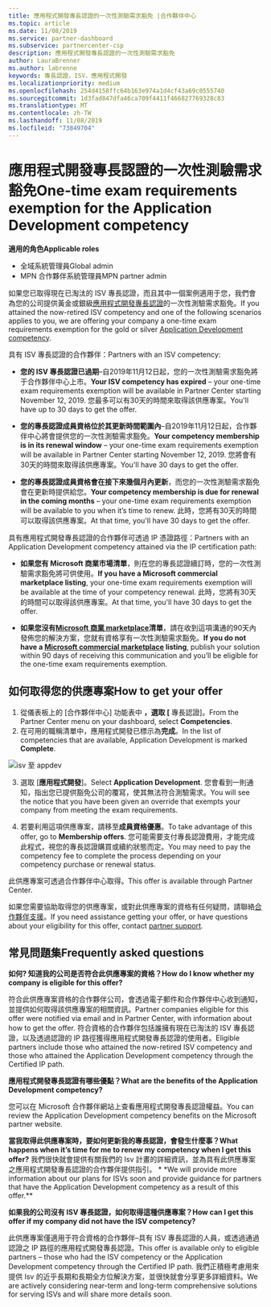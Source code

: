 ```yaml
---
title: 應用程式開發專長認證的一次性測驗需求豁免 |合作夥伴中心
ms.topic: article
ms.date: 11/08/2019
ms.service: partner-dashboard
ms.subservice: partnercenter-csp
description: 應用程式開發專長認證的一次性測驗需求豁免
author: LauraBrenner
ms.author: labrenne
keywords: 專長認證，ISV，應用程式開發
ms.localizationpriority: medium
ms.openlocfilehash: 254d4158ffc64b163e974a1d4cf43a69c0555740
ms.sourcegitcommit: 1d3fad847dfa46ca709f4411f466827769328c83
ms.translationtype: MT
ms.contentlocale: zh-TW
ms.lasthandoff: 11/08/2019
ms.locfileid: "73849704"
---
```

# <a name="one-time-exam-requirements-exemption-for-the-application-development-competency"></a><span data-ttu-id="aa753-104">應用程式開發專長認證的一次性測驗需求豁免</span><span class="sxs-lookup"><span data-stu-id="aa753-104">One-time exam requirements exemption for the Application Development competency</span></span>

<span data-ttu-id="aa753-105">**適用的角色**</span><span class="sxs-lookup"><span data-stu-id="aa753-105">**Applicable roles**</span></span>

- <span data-ttu-id="aa753-106">全域系統管理員</span><span class="sxs-lookup"><span data-stu-id="aa753-106">Global admin</span></span>
- <span data-ttu-id="aa753-107">MPN 合作夥伴系統管理員</span><span class="sxs-lookup"><span data-stu-id="aa753-107">MPN partner admin</span></span>

<span data-ttu-id="aa753-108">如果您已取得現在已淘汰的 ISV 專長認證，而且其中一個案例適用于您，我們會為您的公司提供黃金或銀級[應用程式開發專長認證](https://partner.microsoft.com/membership/application-development-competency)的一次性測驗需求豁免。</span><span class="sxs-lookup"><span data-stu-id="aa753-108">If you attained the now-retired ISV competency and one of the following scenarios applies to you, we are offering your company a one-time exam requirements exemption for the gold or silver [Application Development competency](https://partner.microsoft.com/membership/application-development-competency).</span></span> 

<span data-ttu-id="aa753-109">具有 ISV 專長認證的合作夥伴：</span><span class="sxs-lookup"><span data-stu-id="aa753-109">Partners with an ISV competency:</span></span>

- <span data-ttu-id="aa753-110">**您的 ISV 專長認證已過期**–自2019年11月12日起，您的一次性測驗需求豁免將于合作夥伴中心上市。</span><span class="sxs-lookup"><span data-stu-id="aa753-110">**Your ISV competency has expired** – your one-time exam requirements exemption will be available in Partner Center starting November 12, 2019.</span></span> <span data-ttu-id="aa753-111">您最多可以有30天的時間來取得該供應專案。</span><span class="sxs-lookup"><span data-stu-id="aa753-111">You'll have up to 30 days to get the offer.</span></span> 

- <span data-ttu-id="aa753-112">**您的專長認證成員資格位於其更新時間範圍內**–自2019年11月12日起，合作夥伴中心將會提供您的一次性測驗需求豁免。</span><span class="sxs-lookup"><span data-stu-id="aa753-112">**Your competency membership is in its renewal window** – your one-time exam requirements exemption will be available in Partner Center starting November 12, 2019.</span></span> <span data-ttu-id="aa753-113">您將會有30天的時間來取得該供應專案。</span><span class="sxs-lookup"><span data-stu-id="aa753-113">You'll have 30 days to get the offer.</span></span> 

- <span data-ttu-id="aa753-114">**您的專長認證成員資格會在接下來幾個月內更新**，而您的一次性測驗需求豁免會在更新時提供給您。</span><span class="sxs-lookup"><span data-stu-id="aa753-114">**Your competency membership is due for renewal in the coming months** – your one-time exam requirements exemption will be available to you when it’s time to renew.</span></span> <span data-ttu-id="aa753-115">此時，您將有30天的時間可以取得該供應專案。</span><span class="sxs-lookup"><span data-stu-id="aa753-115">At that time, you'll have 30 days to get the offer.</span></span>

<span data-ttu-id="aa753-116">具有應用程式開發專長認證的合作夥伴可透過 IP 憑證路徑：</span><span class="sxs-lookup"><span data-stu-id="aa753-116">Partners with an Application Development competency attained via the IP certification path:</span></span>

- <span data-ttu-id="aa753-117">**如果您有 Microsoft 商業市場清單**，則在您的專長認證續訂時，您的一次性測驗需求豁免將可供使用。</span><span class="sxs-lookup"><span data-stu-id="aa753-117">**If you have a Microsoft commercial marketplace listing**, your one-time exam requirements exemption will be available at the time of your competency renewal.</span></span> <span data-ttu-id="aa753-118">此時，您將有30天的時間可以取得該供應專案。</span><span class="sxs-lookup"><span data-stu-id="aa753-118">At that time, you'll have 30 days to get the offer.</span></span>

- <span data-ttu-id="aa753-119">**如果您沒有[Microsoft 商業 marketplace](https://azure.microsoft.com/overview/commercial-marketplace/)清單**，請在收到這項溝通的90天內發佈您的解決方案，您就有資格享有一次性測驗需求豁免。</span><span class="sxs-lookup"><span data-stu-id="aa753-119">**If you do not have a [Microsoft commercial marketplace](https://azure.microsoft.com/overview/commercial-marketplace/) listing**, publish your solution within 90 days of receiving this communication and you’ll be eligible for the one-time exam requirements exemption.</span></span>

## <a name="how-to-get-your-offer"></a><span data-ttu-id="aa753-120">如何取得您的供應專案</span><span class="sxs-lookup"><span data-stu-id="aa753-120">How to get your offer</span></span>

1. <span data-ttu-id="aa753-121">從儀表板上的 [合作夥伴中心] 功能表中 **，選取 [** 專長認證]。</span><span class="sxs-lookup"><span data-stu-id="aa753-121">From the Partner Center menu on your dashboard, select **Competencies**.</span></span>
2. <span data-ttu-id="aa753-122">在可用的職稱清單中，應用程式開發已標示為**完成**。</span><span class="sxs-lookup"><span data-stu-id="aa753-122">In the list of competencies that are available, Application Development is marked **Complete**.</span></span>

![isv 至 appdev](images/appdev.png)

3. <span data-ttu-id="aa753-124">選取 [**應用程式開發**]。</span><span class="sxs-lookup"><span data-stu-id="aa753-124">Select **Application Development**.</span></span> <span data-ttu-id="aa753-125">您會看到一則通知，指出您已提供豁免公司的覆寫，使其無法符合測驗需求。</span><span class="sxs-lookup"><span data-stu-id="aa753-125">You will see the notice that you have been given an override that exempts your company from meeting the exam requirements.</span></span> 

4. <span data-ttu-id="aa753-126">若要利用這項供應專案，請移至**成員資格優惠**。</span><span class="sxs-lookup"><span data-stu-id="aa753-126">To take advantage of this offer, go to **Membership offers**.</span></span> <span data-ttu-id="aa753-127">您可能需要支付專長認證費用，才能完成此程式，視您的專長認證購買或續約狀態而定。</span><span class="sxs-lookup"><span data-stu-id="aa753-127">You may need to pay the competency fee to complete the process depending on your competency purchase or renewal status.</span></span> 

<span data-ttu-id="aa753-128">此供應專案可透過合作夥伴中心取得。</span><span class="sxs-lookup"><span data-stu-id="aa753-128">This offer is available through Partner Center.</span></span>

<span data-ttu-id="aa753-129">如果您需要協助取得您的供應專案，或對此供應專案的資格有任何疑問，請聯絡[合作夥伴支援](https://partner.microsoft.com/Support)。</span><span class="sxs-lookup"><span data-stu-id="aa753-129">If you need assistance getting your offer, or have questions about your eligibility for this offer, contact [partner support](https://partner.microsoft.com/Support).</span></span> 

## <a name="frequently-asked-questions"></a><span data-ttu-id="aa753-130">常見問題集</span><span class="sxs-lookup"><span data-stu-id="aa753-130">Frequently asked questions</span></span>

<span data-ttu-id="aa753-131">**如何? 知道我的公司是否符合此供應專案的資格？**</span><span class="sxs-lookup"><span data-stu-id="aa753-131">**How do I know whether my company is eligible for this offer?**</span></span>

<span data-ttu-id="aa753-132">符合此供應專案資格的合作夥伴公司，會透過電子郵件和合作夥伴中心收到通知，並提供如何取得該供應專案的相關資訊。</span><span class="sxs-lookup"><span data-stu-id="aa753-132">Partner companies eligible for this offer were notified via email and in Partner Center, with information about how to get the offer.</span></span> <span data-ttu-id="aa753-133">符合資格的合作夥伴包括誰擁有現在已淘汰的 ISV 專長認證，以及透過認證的 IP 路徑獲得應用程式開發專長認證的使用者。</span><span class="sxs-lookup"><span data-stu-id="aa753-133">Eligible partners include those who attained the now-retired ISV competency and those who attained the Application Development competency through the Certified IP path.</span></span> 

<span data-ttu-id="aa753-134">**應用程式開發專長認證有哪些優點？**</span><span class="sxs-lookup"><span data-stu-id="aa753-134">**What are the benefits of the Application Development competency?**</span></span>

<span data-ttu-id="aa753-135">您可以在 Microsoft 合作夥伴網站上查看應用程式開發專長認證權益。</span><span class="sxs-lookup"><span data-stu-id="aa753-135">You can review the Application Development competency benefits on the Microsoft partner website.</span></span> 

<span data-ttu-id="aa753-136">**當我取得此供應專案時，要如何更新我的專長認證，會發生什麼事？**</span><span class="sxs-lookup"><span data-stu-id="aa753-136">**What happens when it’s time for me to renew my competency when I get this offer?**</span></span> <span data-ttu-id="aa753-137">我們很快就會提供有關我們的 Isv 計畫的詳細資訊，並為具有此供應專案之應用程式開發專長認證的合作夥伴提供指引。 \* \*</span><span class="sxs-lookup"><span data-stu-id="aa753-137">We will provide more information about our plans for ISVs soon and provide guidance for partners that have the Application Development competency as a result of this offer.\*\*</span></span>  

<span data-ttu-id="aa753-138">**如果我的公司沒有 ISV 專長認證，如何取得這種供應專案？**</span><span class="sxs-lookup"><span data-stu-id="aa753-138">**How can I get this offer if my company did not have the ISV competency?**</span></span>

<span data-ttu-id="aa753-139">此供應專案僅適用于符合資格的合作夥伴–具有 ISV 專長認證的人員，或透過通過認證之 IP 路徑的應用程式開發專長認證。</span><span class="sxs-lookup"><span data-stu-id="aa753-139">This offer is available only to eligible partners – those who had the ISV competency or the Application Development competency through the Certified IP path.</span></span> <span data-ttu-id="aa753-140">我們正積極考慮用來提供 Isv 的近乎長期和長期全方位解決方案，並很快就會分享更多詳細資料。</span><span class="sxs-lookup"><span data-stu-id="aa753-140">We are actively considering near-term and long-term comprehensive solutions for serving ISVs and will share more details soon.</span></span> 



